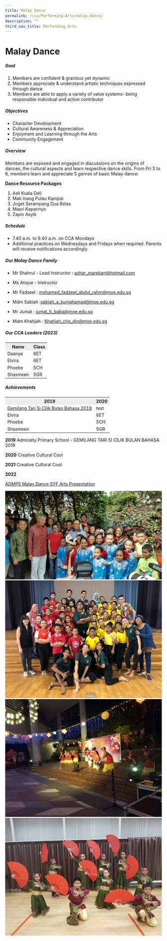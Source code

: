 ```yaml
---
title: Malay Dance
permalink: /cca/Performing-Arts/malay-dance/
description: ""
third_nav_title: Performing Arts
---
```

# Malay Dance

##### Goal

1. Members are confident &amp; gracious yet dynamic
2. Members appreciate &amp; understand artistic techniques expressed through dance
3. Members are able to apply a variety of value systems- being responsible individual and active contributor

##### Objectives

- Character Development
- Cultural Awareness &amp; Appreciation
- Enjoyment and Learning through the Arts
- Community Engagement

##### Overview

Members are exposed and engaged in discussions on the origins of dances, the cultural aspects and learn respective dance skills.
From Pri 3 to 6, members learn and appreciate 5 genres of basic Malay dance:
   
**Dance Resource Packages**

1. Asli Kuala Deli
2. Mak Inang Pulau Kampai
3. Joget Serampang Dua Belas
4. Masri Kaparinyo
5. Zapin Asyik


##### Schedule

- 7.40 a.m. to 9.40 a.m. on CCA Mondays
- Additional practices on Wednesdays and Fridays when required. Parents will receive notifications accordingly.



##### Our Malay Dance Family
- Mr Shahrul - Lead Instructor : azhar_marekan@hotmail.com
- Ms Atique - Instructor

- Mr Fadzeel : mohamed_fadzeel_abdul_rahm@moe.edu.sg
- Mdm Sabiah :sabiah_a_kunjahamad@moe.edu.sg
- Mr Jumat  : jumat_b_baba@moe.edu.sg
- Mdm Khatijah : Khatijah_che_din@moe.edu.sg


##### Our CCA Leaders (2023)
<table>
	<tbody><tr>
		<th bgcolor="#eee"> Name </th>
		<th bgcolor="#eee">Class </th>
  	</tr>
	<tr>
		<td>Daanya </td> <td>6ET </td>
	</tr>
		<tr> 
		<td>Elvira </td> <td>6ET </td>
	</tr>
		<tr> 
		<td>Phoebe </td> <td>5CH </td>
	</tr>
		<tr> 
		<td>Shasmeen </td> <td>5GR </td>
	</tr>
	</tbody></table>
   

##### Achievements

<table>
	<tbody><tr>
		<th bgcolor="#eee"> 2019</th>
		<th bgcolor="#eee">2020 </th>
  	</tr>
	<tr>
		<td><a href="https://www.youtube.com/watch?v=92jhn24xiPg">Gemilang Tari Si Cilik Bulan Bahasa 2019</a> </td>
   <td> test</td>
	</tr>
		<tr> 
		<td>Elvira </td> <td>6ET </td>
	</tr>
		<tr> 
		<td>Phoebe </td> <td>5CH </td>
	</tr>
		<tr> 
		<td>Shasmeen </td> <td>5GR </td>
	</tr>
	</tbody></table>


**2019**
   Admiralty Primary School - GEMILANG TARI SI CILIK BULAN BAHASA 2019

**2020**
   Creative Cultural Cool

**2021**
   Creative Cultural Cool

**2022**

[ADMPS Malay Dance SYF Arts Presentation](https://drive.google.com/file/d/1kazxvwardL8I43xF0R27cePIFQ3CJQoc/view?usp=share_link)

![](/images/Admiralty%20Primary%20Malay%20Dance%20%20Gardens%20By%20The%20Bay%20with%20PM%20Lee%20Hsien%20Loong.jpg)
![](/images/Admiralty%20Primary%20Malay%20Dance%20%20ADMPS%20Malay%20Dance%20SYF%20Exchange%202018.jpg)
![](/images/Admiralty%20Primary%20Malay%20Dance%20%20Kg%20Admiralty%20Mid%20Autumn%20Fest%202019%201.jpg)
![](/images/CNY%202.jpg)